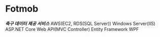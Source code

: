 # Fotmob

***축구 데이터 제공 서비스***
AWS(EC2, RDS(SQL Server))
Windows Server(IIS)
ASP.NET Core Web API(MVC Controller)
Entity Framework
WPF
